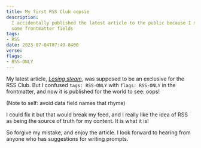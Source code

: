 ```yaml
---
title: My first RSS Club oopsie
description:
  I accidentally published the latest article to the public because I mixed up
  some frontmatter fields
tags:
- RSS
date: 2023-07-04T07:49-0400
verse:
flags:
- RSS-ONLY
---
```


My latest article, [_Losing steam_](/articles/losing-steam), was supposed to be
an exclusive for the RSS Club. But I confused `tags: RSS-ONLY` with
`flags: RSS-ONLY` in the frontmatter, and now it is published for the world to
see: oops!

(Note to self: avoid data field names that rhyme)

I could fix it but that would break my feed, and I really like the idea of RSS
as being the source of truth for my content. It is what it is!

So forgive my mistake, and enjoy the article. I look forward to hearing from
anyone who has suggestions for writing prompts.
